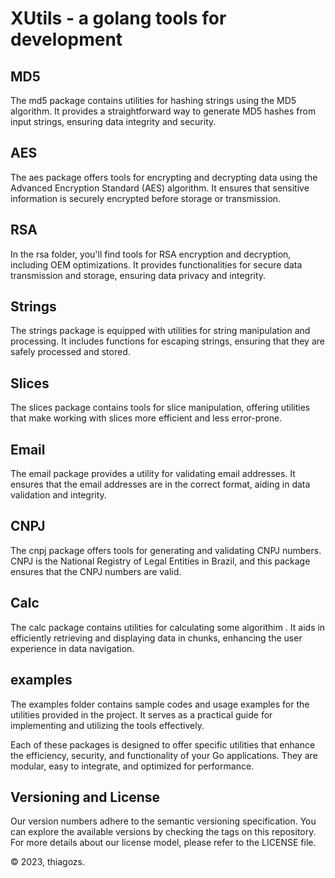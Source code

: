# XUtils - a golang tools for development

## MD5 

The md5 package contains utilities for hashing strings using the MD5 algorithm. It provides a straightforward way to generate MD5 hashes from input strings, ensuring data integrity and security.

## AES

The aes package offers tools for encrypting and decrypting data using the Advanced Encryption Standard (AES) algorithm. It ensures that sensitive information is securely encrypted before storage or transmission.

## RSA

In the rsa folder, you'll find tools for RSA encryption and decryption, including OEM optimizations. It provides functionalities for secure data transmission and storage, ensuring data privacy and integrity.

## Strings

The strings package is equipped with utilities for string manipulation and processing. It includes functions for escaping strings, ensuring that they are safely processed and stored.

## Slices

The slices package contains tools for slice manipulation, offering utilities that make working with slices more efficient and less error-prone.

## Email

The email package provides a utility for validating email addresses. It ensures that the email addresses are in the correct format, aiding in data validation and integrity.

## CNPJ

The cnpj package offers tools for generating and validating CNPJ numbers. CNPJ is the National Registry of Legal Entities in Brazil, and this package ensures that the CNPJ numbers are valid.

## Calc

The calc package contains utilities for calculating some algorithim . It aids in efficiently retrieving and displaying data in chunks, enhancing the user experience in data navigation.

## examples

The examples folder contains sample codes and usage examples for the utilities provided in the project. It serves as a practical guide for implementing and utilizing the tools effectively.

Each of these packages is designed to offer specific utilities that enhance the efficiency, security, and functionality of your Go applications. They are modular, easy to integrate, and optimized for performance.

## Versioning and License

Our version numbers adhere to the semantic versioning specification. You can explore the available versions by checking the tags on this repository. For more details about our license model, please refer to the LICENSE file.

© 2023, thiagozs.
